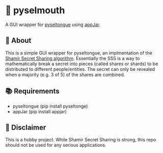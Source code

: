 # :snake: pyselmouth
A GUI wrapper for [pyseltongue](https://github.com/ginsburgnm/pyseltongue) using [appJar](https://github.com/jarvisteach/appJar).

## :closed_lock_with_key: About
This is a simple GUI wrapper for pyseltongue, an implmentation of the [Shamir Secret Sharing algorithm](https://en.wikipedia.org/wiki/Shamir%27s_Secret_Sharing). 
Essentially the SSS is a way to mathematically break a secret into pieces (called shares or shards) to be distributed to different people/entities. The secret can only be revealed when a majority (e.g. 3 of 5) of the shares are combined.

## :books: Requirements
- pyseltongue (pip install pyseltonge)
- appJar (pip install appjar)

## :eyes: Disclaimer
This is a hobby project. While Shamir Secret Sharing is strong, this repo should not be used for any serious applications.

